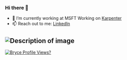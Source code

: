
### Hi there 👋
- 🔭 I’m currently working at MSFT Working on [Karpenter](https://github.com/Azure/karpenter)
- 📫 Reach out to me: [LinkedIn](https://www.linkedin.com/in/bsoghigian/)

![Description of image](https://go.dev/blog/gopher/header.jpg)
---
[![Bryce Profile Views?](https://u8views.com/api/v1/github/profiles/5650611/views/day-week-month-total-count.svg)](https://u8views.com/github/Bryce-Soghigian) 

